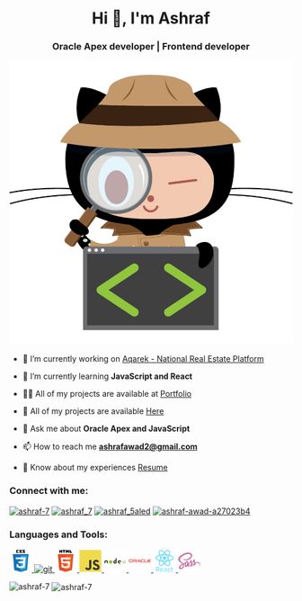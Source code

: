 <h1 align="center">Hi 👋, I'm Ashraf</h1>
<h3 align="center">Oracle Apex developer | Frontend developer</h3>

<img src="https://github.com/Ashraf-7/Ashraf-7/blob/master/inspectocat.jpg?raw=true" alt="Profile Banner" />

- 🔭 I’m currently working on [Aqarek - National Real Estate Platform](https://aqarek.com.sa/)

- 🌱 I’m currently learning **JavaScript and React**

- 👨‍💻 All of my projects are available at [Portfolio](https://ashraf-7.github.io/ashraf/)

- 🤝 All of my projects are available [Here](https://github.com/Ashraf-7?tab=repositories)

- 💬 Ask me about **Oracle Apex and JavaScript**

- 📫 How to reach me **ashrafawad2@gmail.com**

- 📄 Know about my experiences [Resume](https://cutt.ly/tFWnEbP)

<h3 align="left">Connect with me:</h3>
<p align="left">
<a href="https://codepen.io/ashraf-7" target="blank"><img align="center" src="https://raw.githubusercontent.com/rahuldkjain/github-profile-readme-generator/master/src/images/icons/Social/codepen.svg" alt="ashraf-7" height="30" width="40" /></a>
<a href="https://dev.to/ashraf_7" target="blank"><img align="center" src="https://raw.githubusercontent.com/rahuldkjain/github-profile-readme-generator/master/src/images/icons/Social/devto.svg" alt="ashraf_7" height="30" width="40" /></a>
<a href="https://twitter.com/ashraf_5aled" target="blank"><img align="center" src="https://raw.githubusercontent.com/rahuldkjain/github-profile-readme-generator/master/src/images/icons/Social/twitter.svg" alt="ashraf_5aled" height="30" width="40" /></a>
<a href="https://linkedin.com/in/ashraf-awad-a27023b4" target="blank"><img align="center" src="https://raw.githubusercontent.com/rahuldkjain/github-profile-readme-generator/master/src/images/icons/Social/linked-in-alt.svg" alt="ashraf-awad-a27023b4" height="30" width="40" /></a>
</p>

<h3 align="left">Languages and Tools:</h3>
<p align="left"> <a href="https://www.w3schools.com/css/" target="_blank" rel="noreferrer"> <img src="https://raw.githubusercontent.com/devicons/devicon/master/icons/css3/css3-original-wordmark.svg" alt="css3" width="40" height="40"/> </a> <a href="https://git-scm.com/" target="_blank" rel="noreferrer"> <img src="https://www.vectorlogo.zone/logos/git-scm/git-scm-icon.svg" alt="git" width="40" height="40"/> </a> <a href="https://www.w3.org/html/" target="_blank" rel="noreferrer"> <img src="https://raw.githubusercontent.com/devicons/devicon/master/icons/html5/html5-original-wordmark.svg" alt="html5" width="40" height="40"/> </a> <a href="https://developer.mozilla.org/en-US/docs/Web/JavaScript" target="_blank" rel="noreferrer"> <img src="https://raw.githubusercontent.com/devicons/devicon/master/icons/javascript/javascript-original.svg" alt="javascript" width="40" height="40"/> </a> <a href="https://nodejs.org" target="_blank" rel="noreferrer"> <img src="https://raw.githubusercontent.com/devicons/devicon/master/icons/nodejs/nodejs-original-wordmark.svg" alt="nodejs" width="40" height="40"/> </a> <a href="https://www.oracle.com/" target="_blank" rel="noreferrer"> <img src="https://raw.githubusercontent.com/devicons/devicon/master/icons/oracle/oracle-original.svg" alt="oracle" width="40" height="40"/> </a> <a href="https://reactjs.org/" target="_blank" rel="noreferrer"> <img src="https://raw.githubusercontent.com/devicons/devicon/master/icons/react/react-original-wordmark.svg" alt="react" width="40" height="40"/> </a> <a href="https://sass-lang.com" target="_blank" rel="noreferrer"> <img src="https://raw.githubusercontent.com/devicons/devicon/master/icons/sass/sass-original.svg" alt="sass" width="40" height="40"/> </a> </p>

<p><img align="left" src="https://github-readme-stats.vercel.app/api/top-langs?username=ashraf-7&show_icons=true&locale=en&layout=compact" alt="ashraf-7" /></p>

<p>&nbsp;<img align="center" src="https://github-readme-stats.vercel.app/api?username=ashraf-7&show_icons=true&locale=en" alt="ashraf-7" /></p>
